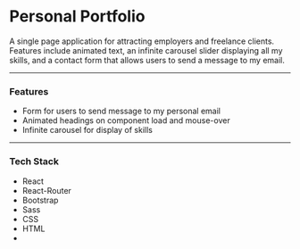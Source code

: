 # Personal Portfolio

A single page application for attracting employers and freelance clients. Features include animated text, an infinite carousel slider displaying all my skills, and a contact form that allows users to send a message to my email.

---
### Features
- Form for users to send message to my personal email
- Animated headings on component load and mouse-over
- Infinite carousel for display of skills

---
### Tech Stack
- React
- React-Router
- Bootstrap
- Sass
- CSS
- HTML
- 